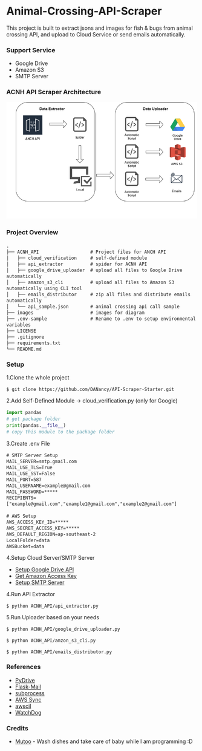 # Animal-Crossing-API-Scraper
This project is built to extract jsons and images for fish & bugs from animal crossing API, and upload to Cloud Service or send emails automatically. 


### Support Service
* Google Drive
* Amazon S3
* SMTP Server

### ACNH API Scraper Architecture
![Image of Diagram](images/API_Scraper_Diagram.png)


### Project Overview
```text
.
├── ACNH_API                   # Project files for ANCH API
│   ├── cloud_verification     # self-defined module
│   ├── api_extractor          # spider for ACNH API
│   ├── google_drive_uploader  # upload all files to Google Drive automatically
│   ├── amazon_s3_cli          # upload all files to Amazon S3 automatically using CLI tool 
│   ├── emails_distributor     # zip all files and distribute emails automatically
│   └── api_sample.json        # animal crossing api call sample
├── images                     # images for diagram 
├── .env-sample                # Rename to .env to setup environmental variables             
├── LICENSE
├── .gitignore
├── requirements.txt
└── README.md
```


### Setup
1.Clone the whole project
```shell script
$ git clone https://github.com/DANancy/API-Scraper-Starter.git
```

2.Add Self-Defined Module -> cloud_verification.py (only for Google)
```python
import pandas
# get package folder
print(pandas.__file__)
# copy this module to the package folder
```

3.Create .env File
```text
# SMTP Server Setup
MAIL_SERVER=smtp.gmail.com
MAIL_USE_TLS=True
MAIL_USE_SST=False
MAIL_PORT=587
MAIL_USERNAME=example@gmail.com
MAIL_PASSWORD=*****
RECIPIENTS=["example@gmail.com","example1@gmail.com","example2@gmail.com"]

# AWS Setup
AWS_ACCESS_KEY_ID=*****
AWS_SECRET_ACCESS_KEY=*****
AWS_DEFAULT_REGION=ap-southeast-2
LocalFolder=data
AWSBucket=data
```

4.Setup Cloud Server/SMTP Server
* [Setup Google Drive API](https://medium.com/@annissouames99/how-to-upload-files-automatically-to-drive-with-python-ee19bb13dda)
* [Get Amazon Access Key](https://medium.com/@shamnad.p.s/how-to-create-an-s3-bucket-and-aws-access-key-id-and-secret-access-key-for-accessing-it-5653b6e54337)
* [Setup SMTP Server](https://www.siteground.com/kb/google_free_smtp_server/)

4.Run API Extractor
```shell script
$ python ACNH_API/api_extractor.py
```

5.Run Uploader based on your needs
```shell script
$ python ACNH_API/google_drive_uploader.py
```
```shell script
$ python ACNH_API/amzon_s3_cli.py
```
```shell script
$ python ACNH_API/emails_distributor.py
```


### References
* [PyDrive](https://gsuitedevs.github.io/PyDrive/docs/build/html/index.html)
* [Flask-Mail](https://pythonhosted.org/Flask-Mail/)
* [subprocess](https://docs.python.org/3/library/subprocess.html)
* [AWS Sync](https://docs.aws.amazon.com/cli/latest/reference/s3/sync.html)
* [awscil](https://pypi.org/project/awscli/)
* [WatchDog](https://python-watchdog.readthedocs.io/en/v0.10.2/)

### Credits
* [Mutoo](https://github.com/mutoo) - Wash dishes and take care of baby while I am programming :D
